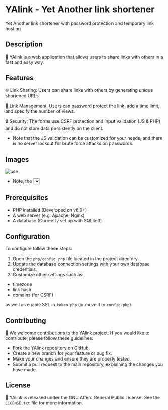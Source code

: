 # YAlink - Yet Another link shortener
Yet Another link shortener with password protection and temporary link hosting
## Description
🔗 YAlink is a web application that allows users to share links with others in a fast and easy way.

## Features
🌐 Link Sharing: Users can share links with others by generating unique shortened URLs.

🔗 Link Management: Users can password protect the link, add a time limit, and specify the number of views.

🔒 Security: The forms use CSRF protection and input validation (JS & PHP) and do not store data persistently on the client.

- Note that the JS validation can be customized for your needs, and there is no server lockout for brute force attacks on passwords.

## Images
![use](https://github.com/user-attachments/assets/0dca6f5e-f808-4964-8fa3-89fb6cbd3b01)
* Note, the <select> menu dosent show in image.

## Prerequisites
- PHP installed (Developed on v8.0+)
- A web server (e.g. Apache, Nginx)
- A database (Currently set up with SQLite3)

## Configuration
To configure follow these steps:
1. Open the `php/config.php` file located in the project directory.
2. Update the database connection settings with your own database credentials.
3. Customize other settings such as:
- timezone
- link hash
- domains (for CSRF)

as well as enable SSL in `token.php` (or move it to `config.php`).

## Contributing
🤝 We welcome contributions to the YAlink project. If you would like to contribute, please follow these guidelines:
- Fork the YAlink repository on GitHub.
- Create a new branch for your feature or bug fix.
- Make your changes and ensure they are properly tested.
- Submit a pull request to the main repository, explaining the changes you have made.

## License
📄 YAlink is released under the GNU Affero General Public License. See the `LICENSE.txt` file for more information.


